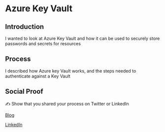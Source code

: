 # Azure Key Vault

## Introduction

I wanted to look at Azure Key Vault and how it can be used to securely store passwords and secrets for resources

## Process

I described how Azure key Vault works, and the steps needed to authenticate against a Key Vault

## Social Proof

✍️ Show that you shared your process on Twitter or LinkedIn

[Blog](https://michaeldurkan.com/2021/11/16/100daysofcloud-day15-azurekeyvault/)

[LinkedIn](https://www.linkedin.com/posts/michael-durkan-1a72a759_100-days-of-cloudday-15-azure-key-vault-activity-6856324040747999232-4sFp)
